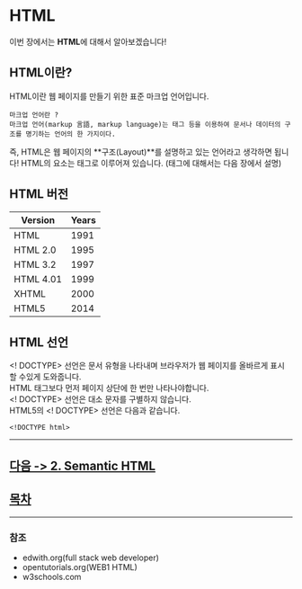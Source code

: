 HTML
=
이번 장에서는 **HTML**에 대해서 알아보겠습니다!

## HTML이란?

HTML이란 웹 페이지를 만들기 위한 표준 마크업 언어입니다.<br>
```
마크업 언어란 ? 
마크업 언어(markup 言語, markup language)는 태그 등을 이용하여 문서나 데이터의 구조를 명기하는 언어의 한 가지이다.
```

즉, HTML은 웹 페이지의 **구조(Layout)**를 설명하고 있는 언어라고 생각하면 됩니다!
HTML의 요소는 태그로 이루어져 있습니다. (태그에 대해서는 다음 장에서 설명)

## HTML 버전

 Version | Years 
-------|----------
 HTML | 1991 
 HTML 2.0 | 1995 
 HTML 3.2 | 1997 
 HTML 4.01 | 1999 
 XHTML | 2000 
 HTML5 | 2014

 ## HTML 선언
 
<! DOCTYPE> 선언은 문서 유형을 나타내며 브라우저가 웹 페이지를 올바르게 표시 할 수있게 도와줍니다.<br>
HTML 태그보다 먼저 페이지 상단에 한 번만 나타나야합니다.<br>
<! DOCTYPE> 선언은 대소 문자를 구별하지 않습니다.<br>
HTML5의 <! DOCTYPE> 선언은 다음과 같습니다.<br>
```
<!DOCTYPE html>
```

---

## [다음 -> 2. Semantic HTML](https://github.com/devebe/HTML/blob/master/2_Semantic_HTML.md)
## [목차](https://github.com/devebe/HTML/blob/master/README.md)
---

 ### 참조

- edwith.org(full stack web developer)
- opentutorials.org(WEB1 HTML)
- w3schools.com